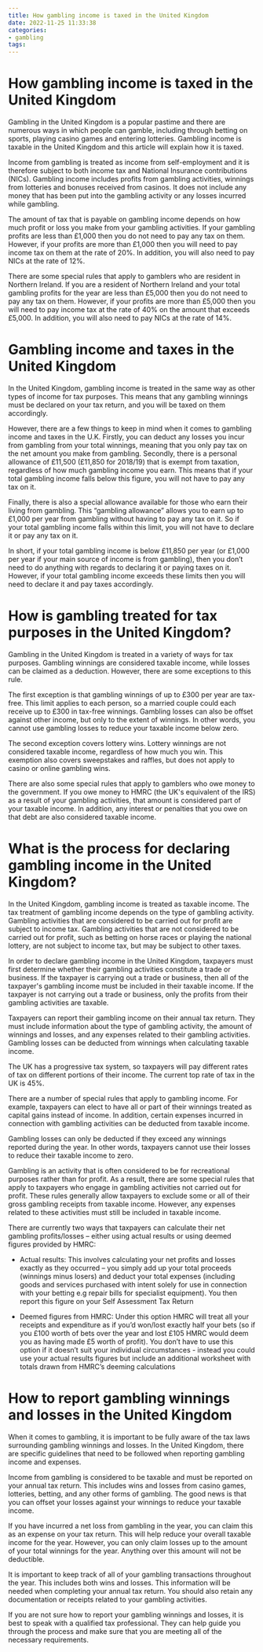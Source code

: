 ```yaml
---
title: How gambling income is taxed in the United Kingdom 
date: 2022-11-25 11:33:38
categories:
- gambling
tags:
---
```



#  How gambling income is taxed in the United Kingdom 

Gambling in the United Kingdom is a popular pastime and there are numerous ways in which people can gamble, including through betting on sports, playing casino games and entering lotteries. Gambling income is taxable in the United Kingdom and this article will explain how it is taxed.

Income from gambling is treated as income from self-employment and it is therefore subject to both income tax and National Insurance contributions (NICs). Gambling income includes profits from gambling activities, winnings from lotteries and bonuses received from casinos. It does not include any money that has been put into the gambling activity or any losses incurred while gambling.

The amount of tax that is payable on gambling income depends on how much profit or loss you make from your gambling activities. If your gambling profits are less than £1,000 then you do not need to pay any tax on them. However, if your profits are more than £1,000 then you will need to pay income tax on them at the rate of 20%. In addition, you will also need to pay NICs at the rate of 12%.

There are some special rules that apply to gamblers who are resident in Northern Ireland. If you are a resident of Northern Ireland and your total gambling profits for the year are less than £5,000 then you do not need to pay any tax on them. However, if your profits are more than £5,000 then you will need to pay income tax at the rate of 40% on the amount that exceeds £5,000. In addition, you will also need to pay NICs at the rate of 14%.

#  Gambling income and taxes in the United Kingdom 

In the United Kingdom, gambling income is treated in the same way as other types of income for tax purposes. This means that any gambling winnings must be declared on your tax return, and you will be taxed on them accordingly.

However, there are a few things to keep in mind when it comes to gambling income and taxes in the U.K. Firstly, you can deduct any losses you incur from gambling from your total winnings, meaning that you only pay tax on the net amount you make from gambling. Secondly, there is a personal allowance of £11,500 (£11,850 for 2018/19) that is exempt from taxation, regardless of how much gambling income you earn. This means that if your total gambling income falls below this figure, you will not have to pay any tax on it.

Finally, there is also a special allowance available for those who earn their living from gambling. This “gambling allowance” allows you to earn up to £1,000 per year from gambling without having to pay any tax on it. So if your total gambling income falls within this limit, you will not have to declare it or pay any tax on it.

In short, if your total gambling income is below £11,850 per year (or £1,000 per year if your main source of income is from gambling), then you don’t need to do anything with regards to declaring it or paying taxes on it. However, if your total gambling income exceeds these limits then you will need to declare it and pay taxes accordingly.

#  How is gambling treated for tax purposes in the United Kingdom? 

Gambling in the United Kingdom is treated in a variety of ways for tax purposes. Gambling winnings are considered taxable income, while losses can be claimed as a deduction. However, there are some exceptions to this rule. 

The first exception is that gambling winnings of up to £300 per year are tax-free. This limit applies to each person, so a married couple could each receive up to £300 in tax-free winnings. Gambling losses can also be offset against other income, but only to the extent of winnings. In other words, you cannot use gambling losses to reduce your taxable income below zero. 

The second exception covers lottery wins. Lottery winnings are not considered taxable income, regardless of how much you win. This exemption also covers sweepstakes and raffles, but does not apply to casino or online gambling wins. 

There are also some special rules that apply to gamblers who owe money to the government. If you owe money to HMRC (the UK's equivalent of the IRS) as a result of your gambling activities, that amount is considered part of your taxable income. In addition, any interest or penalties that you owe on that debt are also considered taxable income.

#  What is the process for declaring gambling income in the United Kingdom? 

In the United Kingdom, gambling income is treated as taxable income. The tax treatment of gambling income depends on the type of gambling activity. Gambling activities that are considered to be carried out for profit are subject to income tax. Gambling activities that are not considered to be carried out for profit, such as betting on horse races or playing the national lottery, are not subject to income tax, but may be subject to other taxes. 

In order to declare gambling income in the United Kingdom, taxpayers must first determine whether their gambling activities constitute a trade or business. If the taxpayer is carrying out a trade or business, then all of the taxpayer's gambling income must be included in their taxable income. If the taxpayer is not carrying out a trade or business, only the profits from their gambling activities are taxable. 

Taxpayers can report their gambling income on their annual tax return. They must include information about the type of gambling activity, the amount of winnings and losses, and any expenses related to their gambling activities. Gambling losses can be deducted from winnings when calculating taxable income. 

The UK has a progressive tax system, so taxpayers will pay different rates of tax on different portions of their income. The current top rate of tax in the UK is 45%. 

There are a number of special rules that apply to gambling income. For example, taxpayers can elect to have all or part of their winnings treated as capital gains instead of income. In addition, certain expenses incurred in connection with gambling activities can be deducted from taxable income. 

Gambling losses can only be deducted if they exceed any winnings reported during the year. In other words, taxpayers cannot use their losses to reduce their taxable income to zero. 

Gambling is an activity that is often considered to be for recreational purposes rather than for profit. As a result, there are some special rules that apply to taxpayers who engage in gambling activities not carried out for profit. These rules generally allow taxpayers to exclude some or all of their gross gambling receipts from taxable income. However, any expenses related to these activities must still be included in taxable income. 

There are currently two ways that taxpayers can calculate their net gambling profits/losses – either using actual results or using deemed figures provided by HMRC: 

- Actual results: This involves calculating your net profits and losses exactly as they occurred – you simply add up your total proceeds (winnings minus losers) and deduct your total expenses (including goods and services purchased with intent solely for use in connection with your betting e.g repair bills for specialist equipment). You then report this figure on your Self Assessment Tax Return 

- Deemed figures from HMRC: Under this option HMRC will treat all your receipts and expenditure as if you’d won/lost exactly half your bets (so if you £100 worth of bets over the year and lost £105 HMRC would deem you as having made £5 worth of profit). You don’t have to use this option if it doesn’t suit your individual circumstances - instead you could use your actual results figures but include an additional worksheet with totals drawn from HMRC’s deeming calculations

#  How to report gambling winnings and losses in the United Kingdom

When it comes to gambling, it is important to be fully aware of the tax laws surrounding gambling winnings and losses. In the United Kingdom, there are specific guidelines that need to be followed when reporting gambling income and expenses.

Income from gambling is considered to be taxable and must be reported on your annual tax return. This includes wins and losses from casino games, lotteries, betting, and any other forms of gambling. The good news is that you can offset your losses against your winnings to reduce your taxable income.

If you have incurred a net loss from gambling in the year, you can claim this as an expense on your tax return. This will help reduce your overall taxable income for the year. However, you can only claim losses up to the amount of your total winnings for the year. Anything over this amount will not be deductible.

It is important to keep track of all of your gambling transactions throughout the year. This includes both wins and losses. This information will be needed when completing your annual tax return. You should also retain any documentation or receipts related to your gambling activities.

If you are not sure how to report your gambling winnings and losses, it is best to speak with a qualified tax professional. They can help guide you through the process and make sure that you are meeting all of the necessary requirements.